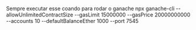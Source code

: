 
Sempre executar esse coando para rodar o ganache
npx ganache-cli --allowUnlimitedContractSize --gasLimit 15000000 --gasPrice 20000000000 --accounts 10 --defaultBalanceEther 1000 --port 7545